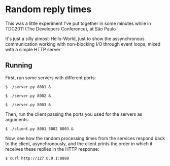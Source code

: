 # Random reply times

This was a little experiment I've put together in some minutes while in TDC2011 (The Developers Conference), at São Paulo

It's just a silly almost-Hello-World, just to show the assynchronous communication working with non-blocking I/O through event
loops, mixed with a simple HTTP server

## Running
First, run some servers with different ports:

    $ ./server.py 8001 &

    $ ./server.py 8002 &

    $ ./server.py 8003 &

Then, run the client passing the ports you used for the servers as arguments:

    $ ./client.py 8001 8002 8003 &

Now, see how the random processing times from the services respond back to the client, asynchronously, and the client prints the
order in which it receives these replies in the HTTP response:

    $ curl http://127.0.0.1:8888